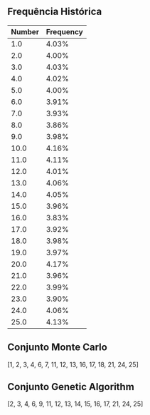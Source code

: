 ## Frequência Histórica
| Number | Frequency |
| --- | --- |
| 1.0 | 4.03% |
| 2.0 | 4.00% |
| 3.0 | 4.03% |
| 4.0 | 4.02% |
| 5.0 | 4.00% |
| 6.0 | 3.91% |
| 7.0 | 3.93% |
| 8.0 | 3.86% |
| 9.0 | 3.98% |
| 10.0 | 4.16% |
| 11.0 | 4.11% |
| 12.0 | 4.01% |
| 13.0 | 4.06% |
| 14.0 | 4.05% |
| 15.0 | 3.96% |
| 16.0 | 3.83% |
| 17.0 | 3.92% |
| 18.0 | 3.98% |
| 19.0 | 3.97% |
| 20.0 | 4.17% |
| 21.0 | 3.96% |
| 22.0 | 3.99% |
| 23.0 | 3.90% |
| 24.0 | 4.06% |
| 25.0 | 4.13% |

## Conjunto Monte Carlo
[1, 2, 3, 4, 6, 7, 11, 12, 13, 16, 17, 18, 21, 24, 25]

## Conjunto Genetic Algorithm
[2, 3, 4, 6, 9, 11, 12, 13, 14, 15, 16, 17, 21, 24, 25]
